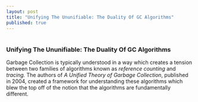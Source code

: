 ```yaml
---
layout: post
title: "Unifying The Ununifiable: The Duality Of GC Algorithms"
published: true
---
```

# 
### Unifying The Ununifiable: The Duality Of GC Algorithms

Garbage Collection is typically understood in a way which creates a tension between two families of algorithms  known as *reference counting* and *tracing.* The authors of *A Unified Theory of Garbage Collection*, published in 2004, created a framework for understanding these algorithms which blew the top off of the notion that the algorithms are fundamentally different.
